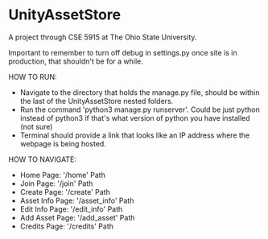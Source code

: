 # UnityAssetStore
A project through CSE 5915 at The Ohio State University.

Important to remember to turn off debug in settings.py once site is in production, that shouldn't be for a while.

HOW TO RUN:
 - Navigate to the directory that holds the manage.py file, should be within the last of the UnityAssetStore nested folders.
 - Run the command 'python3 manage.py runserver'. Could be just python instead of python3 if that's what version of python you have installed (not sure)
 - Terminal should provide a link that looks like an IP address where the webpage is being hosted.

HOW TO NAVIGATE:
 - Home Page: '/home' Path
 - Join Page: '/join' Path
 - Create Page: '/create' Path
 - Asset Info Page: '/asset_info' Path
 - Edit Info Page: '/edit_info' Path
 - Add Asset Page: '/add_asset' Path
 - Credits Page: '/credits' Path
